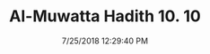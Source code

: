 ---
title        : "Al-Muwatta Hadith 10. 10"
date         : 7/25/2018 12:29:40 PM
draft        : false
type         : "hadith"
layout       : "hadith"
BookCode     : "AMH"
VolumeNumber : "10"
HadithNumber : "10"
categories  :  ["Prayer, Id - Refraining from Prayer Before the Two 'Ids and After Them"]
---